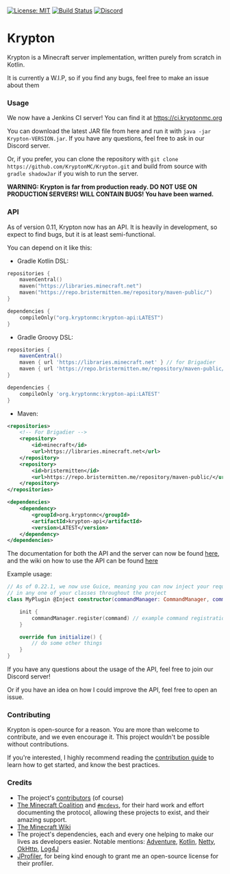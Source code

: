 [![License: MIT](https://img.shields.io/badge/license-MIT-blue.svg)](LICENSE)
[![Build Status](https://img.shields.io/jenkins/build?jobUrl=https%3A%2F%2Fci.kryptonmc.org%2Fjob%2FKrypton)](https://ci.kryptonmc.org/job/Krypton)
[![Discord](https://img.shields.io/discord/815157416563834881?color=%237289da&label=discord)](https://discord.gg/https://discord.gg/4QuwYACDRX)

# Krypton

Krypton is a Minecraft server implementation, written purely from scratch in Kotlin.

It is currently a W.I.P, so if you find any bugs, feel free to make an issue about them

### Usage

We now have a Jenkins CI server! You can find it at https://ci.kryptonmc.org

You can download the latest JAR file from here and run it with `java -jar Krypton-VERSION.jar`. If you have any
questions, feel free to ask in our Discord server.

Or, if you prefer, you can clone the repository with `git clone https://github.com/KryptonMC/Krypton.git`
and build from source with `gradle shadowJar` if you wish to run the server.

**WARNING: Krypton is far from production ready. DO NOT USE ON PRODUCTION SERVERS! WILL CONTAIN BUGS! You have been
warned.**

### API

As of version 0.11, Krypton now has an API. It is heavily in development, so expect to find bugs, but it is at least
semi-functional.

You can depend on it like this:

* Gradle Kotlin DSL:

```kotlin
repositories {
    mavenCentral()
    maven("https://libraries.minecraft.net")
    maven("https://repo.bristermitten.me/repository/maven-public/")
}

dependencies {
    compileOnly("org.kryptonmc:krypton-api:LATEST")
}
```

* Gradle Groovy DSL:

```groovy
repositories {
    mavenCentral()
    maven { url 'https://libraries.minecraft.net' } // for Brigadier
    maven { url 'https://repo.bristermitten.me/repository/maven-public/' }
}

dependencies {
    compileOnly 'org.kryptonmc:krypton-api:LATEST'
}
```

* Maven:

```xml
<repositories>
    <!-- For Brigadier -->
    <repository>
        <id>minecraft</id>
        <url>https://libraries.minecraft.net</url>
    </repository>
    <repository>
        <id>bristermitten</id>
        <url>https://repo.bristermitten.me/repository/maven-public/</url>
    </repository>
</repositories>

<dependencies>
    <dependency>
        <groupId>org.kryptonmc</groupId>
        <artifactId>krypton-api</artifactId>
        <version>LATEST</version>
    </dependency>
</dependencies>
```

The documentation for both the API and the server can now be found [here](https://docs.kryptonmc.org), and the
wiki on how to use the API can be found [here](https://wiki.kryptonmc.org)

Example usage:

```kotlin
// As of 0.22.1, we now use Guice, meaning you can now inject your required dependencies
// in any one of your classes throughout the project
class MyPlugin @Inject constructor(commandManager: CommandManager, command: MyCommand) : Plugin() {

    init {
        commandManager.register(command) // example command registration
    }

    override fun initialize() {
        // do some other things
    }
}
```

If you have any questions about the usage of the API, feel free to join our Discord server!

Or if you have an idea on how I could improve the API, feel free to open an issue.

### Contributing

Krypton is open-source for a reason. You are more than welcome to contribute, and we even encourage it. This project
wouldn't be possible without contributions.

If you're interested, I highly recommend reading the [contribution guide](CONTRIBUTING.md) to learn how to get started,
and know the best practices.

### Credits

- The project's [contributors](https://github.com/KryptonMC/Krypton/graphs/contributors) (of course)
- [The Minecraft Coalition](https://wiki.vg) and [`#mcdevs`](https://github.com/mcdevs), for their hard work and effort
  documenting the protocol, allowing these projects to exist, and their amazing support.
- [The Minecraft Wiki](https://minecraft.gamepedia.com)
- The project's dependencies, each and every one helping to make our lives as developers easier. Notable
  mentions: [Adventure](https://github.com/KyoriPowered/Adventure), [Kotlin](https://kotlinlang.org),
  [Netty](https://netty.io), [OkHttp](https://square.github.io/okhttp/), [Log4J](https://logging.apache.org/log4j/2.x/)
- [JProfiler](https://www.ej-technologies.com/products/jprofiler/overview.html), for being kind enough to grant me an
  open-source license for their profiler.
